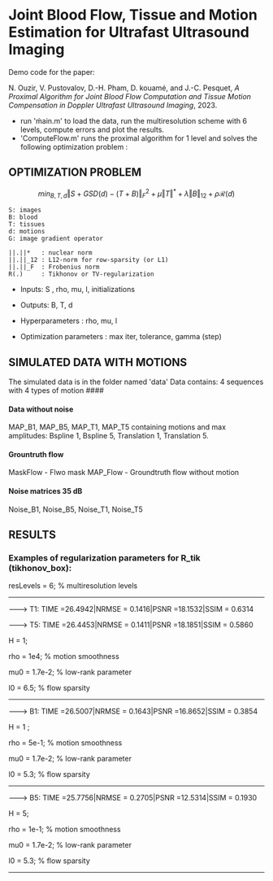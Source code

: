 # Joint Blood Flow, Tissue and Motion Estimation for Ultrafast Ultrasound Imaging 
Demo code for the paper: 

N. Ouzir, V. Pustovalov, D.-H. Pham, D. kouamé, and J.-C. Pesquet, *A Proximal Algorithm for Joint Blood Flow Computation and Tissue Motion Compensation in Doppler Ultrafast Ultrasound Imaging*, 2023.

- run 'ḿain.m' to load the data, run the multiresolution scheme with 6 levels, compute errors and plot the results. 
- 'ComputeFlow.m' runs the proximal algorithm for 1 level and solves the following optimization problem :

## OPTIMIZATION PROBLEM 


  $$min_{B,T,d} \Vert S+ GS D(d) - (T+B)\Vert^2_F + \mu \Vert T \Vert^* + \lambda  \Vert B \Vert _{12} + \rho \mathcal{R}(d)$$
 
    S: images
    B: blood 
    T: tissues 
    d: motions
    G: image gradient operator

    ||.||*   : nuclear norm 
    ||.||_12 : L12-norm for row-sparsity (or L1)
    ||.||_F  : Frobenius norm
    R(.)     : Tikhonov or TV-regularization 

  - Inputs: S , rho, mu, l, initializations
  - Outputs: B, T, d 

  - Hyperparameters : rho, mu, l 

  - Optimization parameters : max iter, tolerance, gamma (step) 



## SIMULATED DATA WITH MOTIONS 
The simulated data is in the folder named  'data'
Data contains: 4 sequences with 4 types of motion ####


#### Data without noise
MAP_B1, MAP_B5, MAP_T1, MAP_T5
containing motions and max amplitudes: Bspline 1, Bspline 5, Translation 1, Translation 5.

#### Grountruth flow
MaskFlow - Flwo mask
MAP_Flow  - Groundtruth flow without motion

#### Noise matrices 35 dB 
Noise_B1, Noise_B5, Noise_T1, Noise_T5



## RESULTS 
### Examples of regularization parameters for R_tik (tikhonov_box): 

resLevels      = 6; 						           % multiresolution levels


*****************************************************************
---> T1: TIME =26.4942|NRMSE = 0.1416|PSNR =18.1532|SSIM = 0.6314

---> T5: TIME =26.4453|NRMSE = 0.1411|PSNR =18.1851|SSIM = 0.5860

H              = 1; 

rho            = 1e4;                                                      % motion smoothness 

mu0            = 1.7e-2;                                                   % low-rank parameter

l0             = 6.5;                                                      % flow sparsity

*****************************************************************
---> B1: TIME =26.5007|NRMSE = 0.1643|PSNR =16.8652|SSIM = 0.3854

H              = 1 ; 

rho            = 5e-1;                                                     % motion smoothness 

mu0            = 1.7e-2;                                                   % low-rank parameter

l0             = 5.3;                                                      % flow sparsity
*****************************************************************
---> B5: TIME =25.7756|NRMSE = 0.2705|PSNR =12.5314|SSIM = 0.1930
 
H              = 5;

rho            = 1e-1;                                                      % motion smoothness 

mu0            = 1.7e-2;                                                    % low-rank parameter

l0             = 5.3;                                                       % flow sparsity
*****************************************************************  
